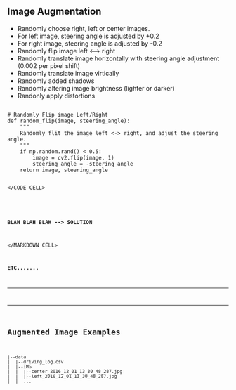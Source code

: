 ## Image Augmentation
- Randomly choose right, left or center images.
- For left image, steering angle is adjusted by +0.2
- For right image, steering angle is adjusted by -0.2
- Randomly flip image left <--> right
- Randomly translate image horizontally with steering angle adjustment (0.002 per pixel shift)
- Randomly translate image virtically
- Randomly added shadows
- Randomly altering image brightness (lighter or darker)
- Randonly apply distortions

<CODE CELL>
# Randomly Flip image Left/Right
def random_flip(image, steering_angle):
    """
    Randomly flit the image left <-> right, and adjust the steering angle.
    """
    if np.random.rand() < 0.5:
        image = cv2.flip(image, 1)
        steering_angle = -steering_angle
    return image, steering_angle

</CODE CELL>

<MARKDOWN CELL>

__BLAH BLAH BLAH --> SOLUTION__

</MARKDOWN CELL>

__ETC.......__

---

---

## Augmented Image Examples

```text
|--data
|  |--driving_log.csv
|  |--IMG
|  |  |--center_2016_12_01_13_30_48_287.jpg
|  |  |--left_2016_12_01_13_30_48_287.jpg
|  |  ...
```